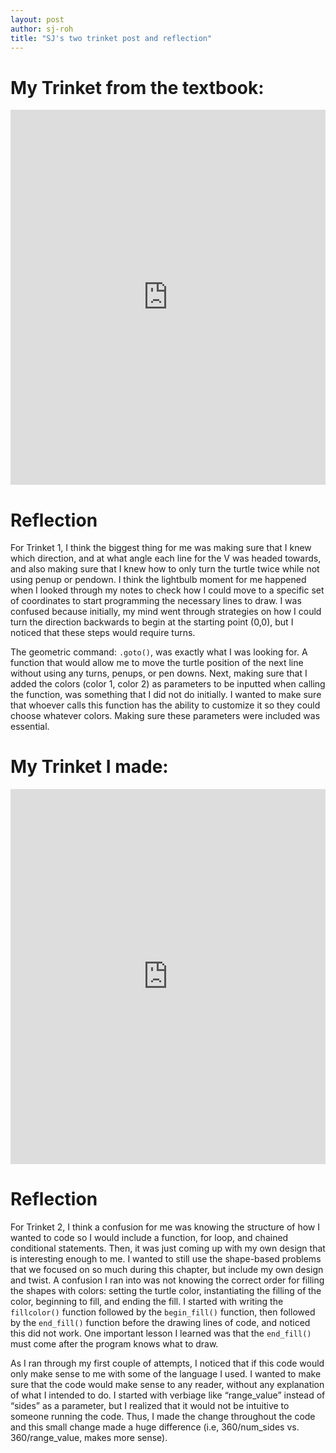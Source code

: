 ```yaml
---
layout: post
author: sj-roh
title: "SJ's two trinket post and reflection"
---
```



# My Trinket from the textbook:

<iframe src="https://trinket.io/embed/python/755b71b955" width="100%" height="600" frameborder="0" marginwidth="0" marginheight="0" allowfullscreen></iframe>

# Reflection

For Trinket 1, I think the biggest thing for me was making sure that I knew which direction, and at what angle each line for the V was headed towards, 
and also making sure that I knew how to only turn the turtle twice while not using penup or pendown. I think the lightbulb moment for me happened when 
I looked through my notes to check how I could move to a specific set of coordinates to start programming the necessary lines to draw. I was confused 
because initially, my mind went through strategies on how I could turn the direction backwards to begin at the starting point (0,0), but I noticed that 
these steps would require turns. 

The geometric command: `.goto()`, was exactly what I was looking for. A function that would allow me to move the turtle position of the next line without 
using any turns, penups, or pen downs. Next, making sure that I added the colors (color 1, color 2) as parameters to be inputted when calling the function, 
was something that I did not do initially. I wanted to make sure that whoever calls this function has the ability to customize it so they could choose whatever 
colors. Making sure these parameters were included was essential. 

# My Trinket I made:

<iframe src="https://trinket.io/embed/python/b11ef55686" width="100%" height="600" frameborder="0" marginwidth="0" marginheight="0" allowfullscreen></iframe>

# Reflection

For Trinket 2, I think a confusion for me was knowing the structure of how I wanted to code so I would include a function, for loop, and chained conditional 
statements. Then, it was just coming up with my own design that is interesting enough to me. I wanted to still use the shape-based problems that we focused 
on so much during this chapter, but include my own design and twist. A confusion I ran into was not knowing the correct order for filling the shapes with 
colors: setting the turtle color, instantiating the filling of the color, beginning to fill, and ending the fill. I started with writing the `fillcolor()` 
function followed by the `begin_fill()` function, then followed by the `end_fill()` function before the drawing lines of code, and noticed this did not work. 
One important lesson I learned was that the `end_fill()` must come after the program knows what to draw. 

As I ran through my first couple of attempts, I noticed that if this code would only make sense to me with some of the language I used. I wanted to make sure 
that the code would make sense to any reader, without any explanation of what I intended to do. I started with verbiage like “range_value” instead of “sides” 
as a parameter, but I realized that it would not be intuitive to someone running the code. Thus, I made the change throughout the code and this small change 
made a huge difference (i.e, 360/num_sides vs. 360/range_value, makes more sense). 
